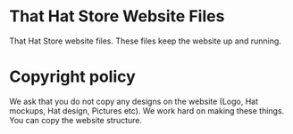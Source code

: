 # That Hat Store Website Files
That Hat Store website files. These files keep the website up and running.

# Copyright policy
We ask that you do not copy any designs on the website (Logo, Hat mockups, Hat design, Pictures etc). We work hard on making these things. You can copy the website structure.


